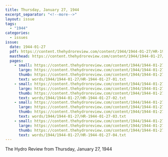 ```yaml
---
title: Thursday, January 27, 1944
excerpt_separator: "<!--more-->"
layout: issue
tags:
  - "1944"
categories:
  - issues
issue:
  date: 1944-01-27
  pdf: https://content.thehydroreview.com/content/1944/1944-01-27/HR-1944-01-27.pdf
  masthead: https://content.thehydroreview.com/content/1944/1944-01-27/masthead/HR-1944-01-27.jpg
  pages:
    - small: https://content.thehydroreview.com/content/1944/1944-01-27/small/HR-1944-01-27-01.jpg
      large: https://content.thehydroreview.com/content/1944/1944-01-27/large/HR-1944-01-27-01.jpg
      thumb: https://content.thehydroreview.com/content/1944/1944-01-27/thumbnails/HR-1944-01-27-01.jpg
      text: words/1944/1944-01-27/HR-1944-01-27-01.txt
    - small: https://content.thehydroreview.com/content/1944/1944-01-27/small/HR-1944-01-27-02.jpg
      large: https://content.thehydroreview.com/content/1944/1944-01-27/large/HR-1944-01-27-02.jpg
      thumb: https://content.thehydroreview.com/content/1944/1944-01-27/thumbnails/HR-1944-01-27-02.jpg
      text: words/1944/1944-01-27/HR-1944-01-27-02.txt
    - small: https://content.thehydroreview.com/content/1944/1944-01-27/small/HR-1944-01-27-03.jpg
      large: https://content.thehydroreview.com/content/1944/1944-01-27/large/HR-1944-01-27-03.jpg
      thumb: https://content.thehydroreview.com/content/1944/1944-01-27/thumbnails/HR-1944-01-27-03.jpg
      text: words/1944/1944-01-27/HR-1944-01-27-03.txt
    - small: https://content.thehydroreview.com/content/1944/1944-01-27/small/HR-1944-01-27-04.jpg
      large: https://content.thehydroreview.com/content/1944/1944-01-27/large/HR-1944-01-27-04.jpg
      thumb: https://content.thehydroreview.com/content/1944/1944-01-27/thumbnails/HR-1944-01-27-04.jpg
      text: words/1944/1944-01-27/HR-1944-01-27-04.txt
---
```


The Hydro Review from Thursday, January 27, 1944

<!--more-->

